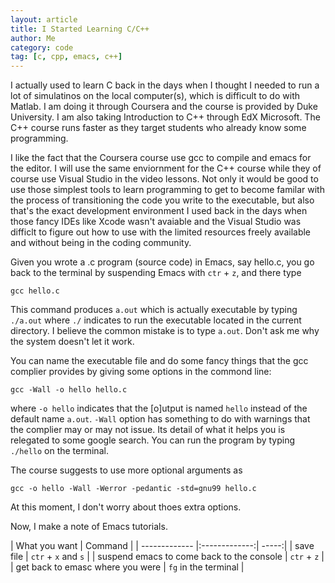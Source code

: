 ```yaml
--- 
layout: article
title: I Started Learning C/C++
author: Me
category: code
tag: [c, cpp, emacs, c++]
--- 
```


I actually used to learn C back in the days when I thought I needed to run a lot of simulatinos on the local computer(s), which is difficult to do with Matlab. I am doing it through Coursera and the course is provided by Duke University. I am also taking Introduction to C++ through EdX Microsoft. The C++ course runs faster as they target students who already know some programming.

I like the fact that the Coursera course use gcc to compile and emacs for the editor. I will use the same enviornment for the C++ course while they of course use Visual Studio in the video lessons. Not only it would be good to use those simplest tools to learn programming to get to become familar with the process of transitioning the code you write to the executable, but also that's the exact development environment I used back in the days when those fancy IDEs like Xcode wasn't avaiable and the Visual Studio was difficlt to figure out how to use with the limited resources freely available and without being in the coding community. 

Given you wrote a .c program (source code) in Emacs, say hello.c, you go back to the terminal by suspending Emacs with `ctr` + `z`, and there type
```terminal
gcc hello.c
``` 
This command produces `a.out` which is actually executable by typing `./a.out` where `./` indicates to run the executable located in the current directory. I believe the common mistake is to type `a.out`. Don't ask me why the system doesn't let it work.

You can name the executable file and do some fancy things that the gcc complier provides by giving some options in the commond line:
```terminal
gcc -Wall -o hello hello.c
```
where `-o hello` indicates that the [o]utput is named `hello` instead of the default name `a.out`. `-Wall` option has something to do with warnings that the complier may or may not issue. Its detail of what it helps you is relegated to some google search. You can run the program by typing `./hello` on the terminal.

The course suggests to use more optional arguments as
```
gcc -o hello -Wall -Werror -pedantic -std=gnu99 hello.c
```
At this moment, I don't worry about thoes extra options.

Now, I make a note of Emacs tutorials.

| What you want        | Command  |
| ------------- |:-------------:| -----:|
| save file      | `ctr` + `x` and `s` |
| suspend emacs to come back to the console     | `ctr` + `z`  |
| get back to emasc where you were  | `fg` in the terminal |
